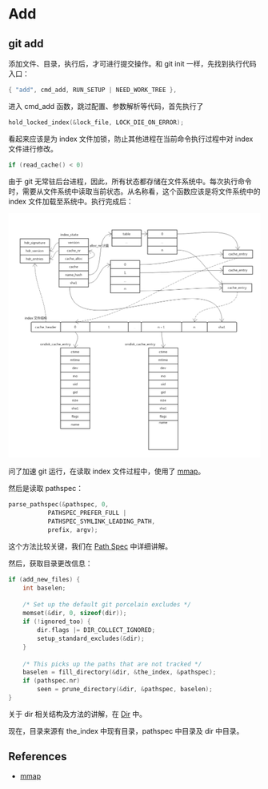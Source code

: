 # Add

## git add

添加文件、目录，执行后，才可进行提交操作。和 git init 一样，先找到执行代码入口：

```C
{ "add", cmd_add, RUN_SETUP | NEED_WORK_TREE },
```

进入 cmd_add 函数，跳过配置、参数解析等代码，首先执行了

```C
hold_locked_index(&lock_file, LOCK_DIE_ON_ERROR);
```

看起来应该是为 index 文件加锁，防止其他进程在当前命令执行过程中对 index 文件进行修改。

```C
if (read_cache() < 0)
```

由于 git 无常驻后台进程，因此，所有状态都存储在文件系统中。每次执行命令时，需要从文件系统中读取当前状态。从名称看，这个函数应该是将文件系统中的 index 文件加载至系统中。执行完成后：

![Index File Format](./images/index_file_format.png)

问了加速 git 运行，在读取 index 文件过程中，使用了 [mmap](https://en.wikipedia.org/wiki/Mmap)。

然后是读取 pathspec：

```C
parse_pathspec(&pathspec, 0,
	       PATHSPEC_PREFER_FULL |
	       PATHSPEC_SYMLINK_LEADING_PATH,
	       prefix, argv);
```

这个方法比较关键，我们在 [Path Spec](pathspec.md) 中详细讲解。

然后，获取目录更改信息：

```C
if (add_new_files) {
	int baselen;

	/* Set up the default git porcelain excludes */
	memset(&dir, 0, sizeof(dir));
	if (!ignored_too) {
		dir.flags |= DIR_COLLECT_IGNORED;
		setup_standard_excludes(&dir);
	}

	/* This picks up the paths that are not tracked */
	baselen = fill_directory(&dir, &the_index, &pathspec);
	if (pathspec.nr)
		seen = prune_directory(&dir, &pathspec, baselen);
}
```

关于 dir 相关结构及方法的讲解，在 [Dir](dir.md) 中。

现在，目录来源有 the_index 中现有目录，pathspec 中目录及 dir 中目录。

## References

- [mmap](https://en.wikipedia.org/wiki/Mmap)
